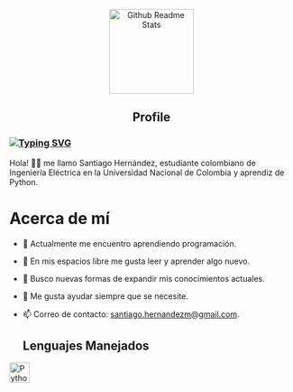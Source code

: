 <p align="center">
 <img width="150px" src="https://emojisparacopiar.com/wp-content/uploads/2021/05/Emoji-Alien-Monster.png" align="center" alt="Github Readme Stats" />
 <h2 align="center">Profile</h2>
</p>

### [![Typing SVG](https://readme-typing-svg.herokuapp.com?lines=Hola+soy+Santiago+👋&font=VT323&size=40)](https://git.io/typing-svg)

Hola! 👋🏻 me llamo Santiago Hernández, estudiante colombiano de Ingeniería Eléctrica en la Universidad Nacional de Colombia y aprendiz de Python.

<h1>Acerca de mí</h1>

- 🔭 Actualmente me encuentro aprendiendo programación.
- 🌱 En mis espacios libre me gusta leer y aprender algo nuevo.
- 🤔 Busco nuevas formas de expandir mis conocimientos actuales.
- 💬 Me gusta ayudar siempre que se necesite.
- 📫 Correo de contacto: santiago.hernandezm@gmail.com.

  ## Lenguajes Manejados
<p align="left">
<a href="https://www.python.org/" target="_blank" rel="noreferrer"><img src="https://raw.githubusercontent.com/danielcranney/readme-generator/main/public/icons/skills/python-colored.svg" width="36" height="36" alt="Python" /></a>
</p>
